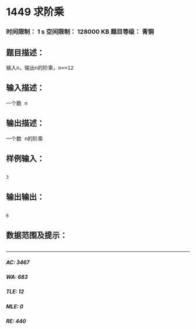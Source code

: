 # 1449 求阶乘   
### 时间限制： 1 s     空间限制： 128000 KB     题目等级： 青铜  
## 题目描述：  

<pre>
输入n，输出n的阶乘，n<=12
</pre>
  
  
## 输入描述：  

<pre>
一个数 n
</pre>
  
  
## 输出描述：  

<pre>
一个数 n的阶乘
</pre>
  
  
## 样例输入：  

<pre><code>
3
</code></pre>
  
  
## 输出输出：  

<pre><code>
6
</code></pre>
  
  
## 数据范围及提示：  

<pre>
</pre>
  
  
***  

##### AC: 3467  
##### WA: 683  
##### TLE: 12  
##### MLE: 0  
##### RE: 440  
